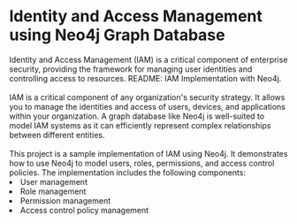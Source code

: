 <h1>Identity and Access Management using Neo4j Graph Database</h1>
Identity and Access Management (IAM) is a critical component of enterprise security, providing the framework for managing user identities and controlling access to resources. README: IAM Implementation with Neo4j.
<br><br>
IAM is a critical component of any organization's security strategy. It allows you to manage the identities and access of users, devices, and applications within your organization. A graph database like Neo4j is well-suited to model IAM systems as it can efficiently represent complex relationships between different entities.
<br><br>
This project is a sample implementation of IAM using Neo4j. It demonstrates how to use Neo4j to model users, roles, permissions, and access control policies. The implementation includes the following components:<br>

<li>User management<br>
<li>Role management<br>
<li>Permission management<br>
<li>Access control policy management<br>






